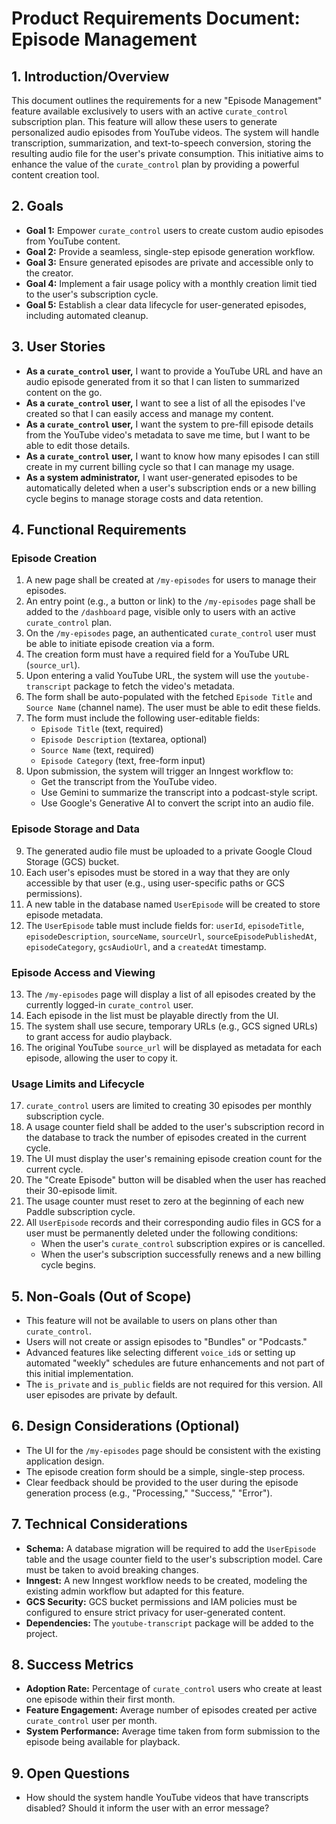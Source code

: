 # Product Requirements Document: Episode Management

## 1. Introduction/Overview

This document outlines the requirements for a new "Episode Management" feature available exclusively to users with an active `curate_control` subscription plan. This feature will allow these users to generate personalized audio episodes from YouTube videos. The system will handle transcription, summarization, and text-to-speech conversion, storing the resulting audio file for the user's private consumption. This initiative aims to enhance the value of the `curate_control` plan by providing a powerful content creation tool.

## 2. Goals

*   **Goal 1:** Empower `curate_control` users to create custom audio episodes from YouTube content.
*   **Goal 2:** Provide a seamless, single-step episode generation workflow.
*   **Goal 3:** Ensure generated episodes are private and accessible only to the creator.
*   **Goal 4:** Implement a fair usage policy with a monthly creation limit tied to the user's subscription cycle.
*   **Goal 5:** Establish a clear data lifecycle for user-generated episodes, including automated cleanup.

## 3. User Stories

*   **As a `curate_control` user,** I want to provide a YouTube URL and have an audio episode generated from it so that I can listen to summarized content on the go.
*   **As a `curate_control` user,** I want to see a list of all the episodes I've created so that I can easily access and manage my content.
*   **As a `curate_control` user,** I want the system to pre-fill episode details from the YouTube video's metadata to save me time, but I want to be able to edit those details.
*   **As a `curate_control` user,** I want to know how many episodes I can still create in my current billing cycle so that I can manage my usage.
*   **As a system administrator,** I want user-generated episodes to be automatically deleted when a user's subscription ends or a new billing cycle begins to manage storage costs and data retention.

## 4. Functional Requirements

### Episode Creation
1.  A new page shall be created at `/my-episodes` for users to manage their episodes.
2.  An entry point (e.g., a button or link) to the `/my-episodes` page shall be added to the `/dashboard` page, visible only to users with an active `curate_control` plan.
3.  On the `/my-episodes` page, an authenticated `curate_control` user must be able to initiate episode creation via a form.
4.  The creation form must have a required field for a YouTube URL (`source_url`).
5.  Upon entering a valid YouTube URL, the system will use the `youtube-transcript` package to fetch the video's metadata.
6.  The form shall be auto-populated with the fetched `Episode Title` and `Source Name` (channel name). The user must be able to edit these fields.
7.  The form must include the following user-editable fields:
    *   `Episode Title` (text, required)
    *   `Episode Description` (textarea, optional)
    *   `Source Name` (text, required)
    *   `Episode Category` (text, free-form input)
8.  Upon submission, the system will trigger an Inngest workflow to:
    *   Get the transcript from the YouTube video.
    *   Use Gemini to summarize the transcript into a podcast-style script.
    *   Use Google's Generative AI to convert the script into an audio file.

### Episode Storage and Data
9.  The generated audio file must be uploaded to a private Google Cloud Storage (GCS) bucket.
10. Each user's episodes must be stored in a way that they are only accessible by that user (e.g., using user-specific paths or GCS permissions).
11. A new table in the database named `UserEpisode` will be created to store episode metadata.
12. The `UserEpisode` table must include fields for: `userId`, `episodeTitle`, `episodeDescription`, `sourceName`, `sourceUrl`, `sourceEpisodePublishedAt`, `episodeCategory`, `gcsAudioUrl`, and a `createdAt` timestamp.

### Episode Access and Viewing
13. The `/my-episodes` page will display a list of all episodes created by the currently logged-in `curate_control` user.
14. Each episode in the list must be playable directly from the UI.
15. The system shall use secure, temporary URLs (e.g., GCS signed URLs) to grant access for audio playback.
16. The original YouTube `source_url` will be displayed as metadata for each episode, allowing the user to copy it.

### Usage Limits and Lifecycle
17. `curate_control` users are limited to creating 30 episodes per monthly subscription cycle.
18. A usage counter field shall be added to the user's subscription record in the database to track the number of episodes created in the current cycle.
19. The UI must display the user's remaining episode creation count for the current cycle.
20. The "Create Episode" button will be disabled when the user has reached their 30-episode limit.
21. The usage counter must reset to zero at the beginning of each new Paddle subscription cycle.
22. All `UserEpisode` records and their corresponding audio files in GCS for a user must be permanently deleted under the following conditions:
    *   When the user's `curate_control` subscription expires or is cancelled.
    *   When the user's subscription successfully renews and a new billing cycle begins.

## 5. Non-Goals (Out of Scope)

*   This feature will not be available to users on plans other than `curate_control`.
*   Users will not create or assign episodes to "Bundles" or "Podcasts."
*   Advanced features like selecting different `voice_id`s or setting up automated "weekly" schedules are future enhancements and not part of this initial implementation.
*   The `is_private` and `is_public` fields are not required for this version. All user episodes are private by default.

## 6. Design Considerations (Optional)

*   The UI for the `/my-episodes` page should be consistent with the existing application design.
*   The episode creation form should be a simple, single-step process.
*   Clear feedback should be provided to the user during the episode generation process (e.g., "Processing," "Success," "Error").

## 7. Technical Considerations

*   **Schema:** A database migration will be required to add the `UserEpisode` table and the usage counter field to the user's subscription model. Care must be taken to avoid breaking changes.
*   **Inngest:** A new Inngest workflow needs to be created, modeling the existing admin workflow but adapted for this feature.
*   **GCS Security:** GCS bucket permissions and IAM policies must be configured to ensure strict privacy for user-generated content.
*   **Dependencies:** The `youtube-transcript` package will be added to the project.

## 8. Success Metrics

*   **Adoption Rate:** Percentage of `curate_control` users who create at least one episode within their first month.
*   **Feature Engagement:** Average number of episodes created per active `curate_control` user per month.
*   **System Performance:** Average time taken from form submission to the episode being available for playback.

## 9. Open Questions

*   How should the system handle YouTube videos that have transcripts disabled? Should it inform the user with an error message?

